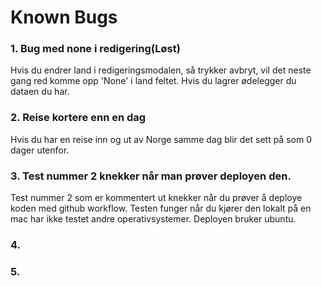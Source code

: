 # Known Bugs

### 1. Bug med none i redigering(Løst)
Hvis du endrer land i redigeringsmodalen, så trykker avbryt, vil det neste gang red komme opp 'None' i land feltet. 
Hvis du lagrer ødelegger du dataen du har.

### 2. Reise kortere enn en dag
Hvis du har en reise inn og ut av Norge samme dag blir det sett på som 0 dager utenfor.

### 3. Test nummer 2 knekker når man prøver deployen den.
Test nummer 2 som er kommentert ut knekker når du prøver å deploye koden med github workflow. Testen funger når du kjører den lokalt på en mac har ikke testet andre operativsystemer. Deployen bruker ubuntu. 


### 4. 


### 5.

